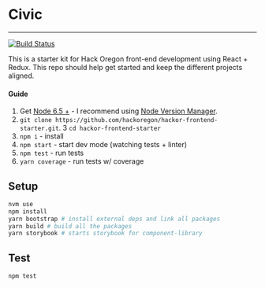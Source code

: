 # Civic
---

[![Build Status](https://travis-ci.org/hackoregon/transportation-frontend2.svg?branch=master)](https://travis-ci.org/hackoregon/transportation-frontend2)

This is a starter kit for Hack Oregon front-end development using React + Redux.
This repo should help get started and keep the different projects aligned.

#### Guide
1. Get [Node 6.5 +](https://nodejs.org) - I recommend using [Node Version Manager](https://github.com/creationix/nvm).
2. `git clone https://github.com/hackoregon/hackor-frontend-starter.git`.
3  `cd hackor-frontend-starter`
4. `npm i` - install
5. `npm start` - start dev mode (watching tests + linter)
6. `npm test` - run tests
7. `yarn coverage` - run tests w/ coverage

## Setup

```bash
nvm use
npm install
yarn bootstrap # install external deps and link all packages
yarn build # build all the packages
yarn storybook # starts storybook for component-library
```

## Test

```bash
npm test
```